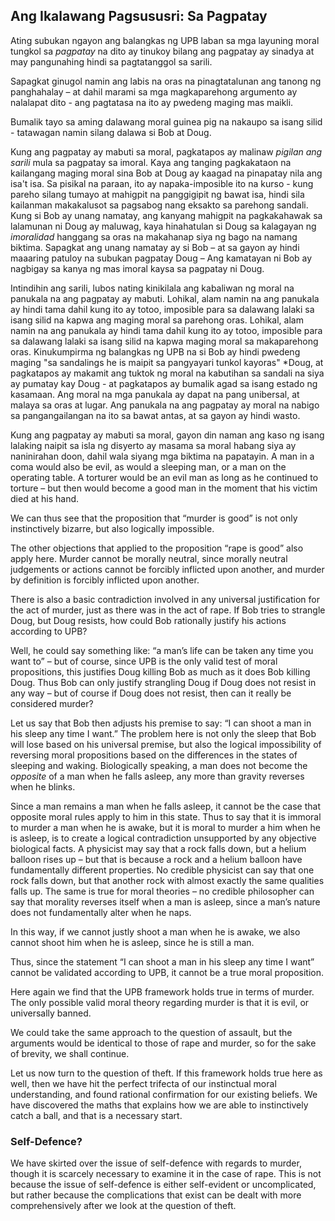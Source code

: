 ## Ang Ikalawang Pagsususri: Sa Pagpatay

Ating subukan ngayon ang balangkas ng UPB laban sa mga layuning moral tungkol sa *pagpatay* na dito ay tinukoy bilang ang pagpatay ay sinadya at may pangunahing hindi sa pagtatanggol sa sarili.

Sapagkat ginugol namin ang labis na oras na pinagtatalunan ang tanong ng panghahalay – at dahil marami sa mga magkaparehong argumento ay nalalapat dito - ang pagtatasa na ito ay pwedeng maging mas maikli.

Bumalik tayo sa aming dalawang moral guinea pig na nakaupo sa isang silid - tatawagan namin silang dalawa si Bob at Doug.

Kung ang pagpatay ay mabuti sa moral, pagkatapos ay malinaw *pigilan ang sarili* mula sa pagpatay sa imoral. Kaya ang tanging pagkakataon na kailangang maging moral sina Bob at Doug ay kaagad na pinapatay nila ang isa't isa. Sa pisikal na paraan, ito ay napaka-imposible ito na kurso - kung pareho silang tumayo at mahigpit na panggigipit ng bawat isa, hindi sila kailanman makakalusot sa pagsabog nang eksakto sa parehong sandali. Kung si Bob ay unang namatay, ang kanyang mahigpit na pagkakahawak sa lalamunan ni Doug ay maluwag, kaya hinahatulan si Doug sa kalagayan ng *imoralidad* hanggang sa oras na makahanap siya ng bago na namang biktima. Sapagkat ang unang namatay ay si Bob – at sa gayon ay hindi maaaring patuloy na subukan pagpatay Doug – Ang kamatayan ni Bob ay nagbigay sa kanya ng mas imoral kaysa sa pagpatay ni Doug.

Intindihin ang sarili, lubos nating kinikilala ang kabaliwan ng moral na panukala na ang pagpatay ay mabuti. Lohikal, alam namin na ang panukala ay hindi tama dahil kung ito ay totoo, imposible para sa dalawang lalaki sa isang silid na kapwa ang maging moral sa parehong oras. Lohikal, alam namin na ang panukala ay hindi tama dahil kung ito ay totoo, imposible para sa dalawang lalaki sa isang silid na kapwa maging moral sa makaparehong oras. Kinukumpirma ng balangkas ng UPB na si Bob ay hindi pwedeng maging "sa sandalings</em> he is maipit sa pangyayari tunkol kayoras" *Doug, at pagkatapos ay makamit ang tuktok ng moral na kabutihan sa sandali na siya ay pumatay kay Doug - at pagkatapos ay bumalik agad sa isang estado ng kasamaan. Ang moral na mga panukala ay dapat na pang unibersal, at malaya sa oras at lugar. Ang panukala na ang pagpatay ay moral na nabigo sa pangangailangan na ito sa bawat antas, at sa gayon ay hindi wasto.</p> 

Kung ang pagpatay ay mabuti sa moral, gayon din naman ang kaso ng isang lalaking naipit sa isla ng disyerto ay masama sa moral habang siya ay naninirahan doon, dahil wala siyang mga biktima na papatayin. A man in a coma would also be evil, as would a sleeping man, or a man on the operating table. A torturer would be an evil man as long as he continued to torture – but then would become a good man in the moment that his victim died at his hand.

We can thus see that the proposition that “murder is good” is not only instinctively bizarre, but also logically impossible.

The other objections that applied to the proposition “rape is good” also apply here. Murder cannot be morally neutral, since morally neutral judgements or actions cannot be forcibly inflicted upon another, and murder by definition is forcibly inflicted upon another.

There is also a basic contradiction involved in any universal justification for the act of murder, just as there was in the act of rape. If Bob tries to strangle Doug, but Doug resists, how could Bob rationally justify his actions according to UPB?

Well, he could say something like: “a man’s life can be taken any time you want to” – but of course, since UPB is the only valid test of moral propositions, this justifies Doug killing Bob as much as it does Bob killing Doug. Thus Bob can only justify strangling Doug if Doug does not resist in any way – but of course if Doug does not resist, then can it really be considered murder?

Let us say that Bob then adjusts his premise to say: “I can shoot a man in his sleep any time I want.” The problem here is not only the sleep that Bob will lose based on his universal premise, but also the logical impossibility of reversing moral propositions based on the differences in the states of sleeping and waking. Biologically speaking, a man does not become the *opposite* of a man when he falls asleep, any more than gravity reverses when he blinks.

Since a man remains a man when he falls asleep, it cannot be the case that opposite moral rules apply to him in this state. Thus to say that it is immoral to murder a man when he is awake, but it is moral to murder a him when he is asleep, is to create a logical contradiction unsupported by any objective biological facts. A physicist may say that a rock falls down, but a helium balloon rises up – but that is because a rock and a helium balloon have fundamentally different properties. No credible physicist can say that one rock falls down, but that another rock with almost exactly the same qualities falls up. The same is true for moral theories – no credible philosopher can say that morality reverses itself when a man is asleep, since a man’s nature does not fundamentally alter when he naps.

In this way, if we cannot justly shoot a man when he is awake, we also cannot shoot him when he is asleep, since he is still a man.

Thus, since the statement “I can shoot a man in his sleep any time I want” cannot be validated according to UPB, it cannot be a true moral proposition.

Here again we find that the UPB framework holds true in terms of murder. The only possible valid moral theory regarding murder is that it is evil, or universally banned.

We could take the same approach to the question of assault, but the arguments would be identical to those of rape and murder, so for the sake of brevity, we shall continue.

Let us now turn to the question of theft. If this framework holds true here as well, then we have hit the perfect trifecta of our instinctual moral understanding, and found rational confirmation for our existing beliefs. We have discovered the maths that explains how we are able to instinctively catch a ball, and that is a necessary start.

### Self-Defence?

We have skirted over the issue of self-defence with regards to murder, though it is scarcely necessary to examine it in the case of rape. This is not because the issue of self-defence is either self-evident or uncomplicated, but rather because the complications that exist can be dealt with more comprehensively after we look at the question of theft.